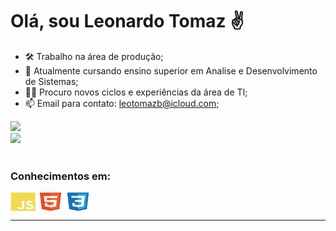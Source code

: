 <h1>Olá, sou Leonardo Tomaz ✌️</h1>



- 🛠  Trabalho na área de produção;
- 📖 Atualmente cursando ensino superior em Analise e Desenvolvimento de Sistemas;
- 🤝🏼 Procuro novos ciclos e experiências da área de TI;
- 📫 Email para contato: leotomazb@icloud.com;

<div>
  <a href='https://www.linkedin.com/in/leonardo-tomaz-bento-3134b020a'>
    <img src='https://img.shields.io/badge/LinkedIn-0077B5?style=for-the-badge&logo=linkedin&logoColor=white'>
  </a><br>
  <a href='https://wa.me/5511954771787'>
    <img src='https://img.shields.io/badge/WhatsApp-25D366?style=for-the-badge&logo=whatsapp&logoColor=white'>
  </a>
</div>
<div style="display: inline_block"><br>
  <h3>Conhecimentos em: </h3>
  <img align="center" alt="Rafa-Js" height="30" width="40" src="https://raw.githubusercontent.com/devicons/devicon/master/icons/javascript/javascript-plain.svg">
  <img align="center" alt="Rafa-HTML" height="30" width="40" src="https://raw.githubusercontent.com/devicons/devicon/master/icons/html5/html5-original.svg">
  <img align="center" alt="Rafa-CSS" height="30" width="40" src="https://raw.githubusercontent.com/devicons/devicon/master/icons/css3/css3-original.svg">
  <hr>
</div>
